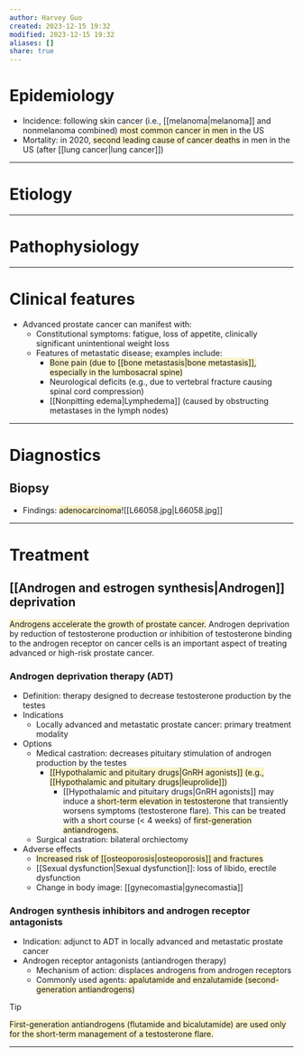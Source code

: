 ```yaml
---
author: Harvey Guo
created: 2023-12-15 19:32
modified: 2023-12-15 19:32
aliases: []
share: true
---
```

# Epidemiology
- Incidence: following skin cancer (i.e., [[melanoma|melanoma]] and nonmelanoma combined) <span style="background:rgba(240, 200, 0, 0.2)">most common cancer in men</span> in the US
- Mortality: in 2020, <span style="background:rgba(240, 200, 0, 0.2)">second leading cause of cancer deaths</span> in men in the US (after [[lung cancer|lung cancer]])

---
# Etiology


---
# Pathophysiology


---
# Clinical features
- Advanced prostate cancer can manifest with:
	- Constitutional symptoms: fatigue, loss of appetite, clinically significant unintentional weight loss
	- Features of metastatic disease; examples include:
		- <span style="background:rgba(240, 200, 0, 0.2)">Bone pain (due to [[bone metastasis|bone metastasis]], especially in the lumbosacral spine)</span>
		- Neurological deficits (e.g., due to vertebral fracture causing spinal cord compression) 
		- [[Nonpitting edema|Lymphedema]] (caused by obstructing metastases in the lymph nodes)

---
# Diagnostics
## Biopsy
- Findings: <span style="background:rgba(240, 200, 0, 0.2)">adenocarcinoma</span>![[L66058.jpg|L66058.jpg]]

---
# Treatment
## [[Androgen and estrogen synthesis|Androgen]] deprivation
<span style="background:rgba(240, 200, 0, 0.2)">Androgens accelerate the growth of prostate cancer.</span> Androgen deprivation by reduction of testosterone production or inhibition of testosterone binding to the androgen receptor on cancer cells is an important aspect of treating advanced or high-risk prostate cancer.
### Androgen deprivation therapy (ADT)
- Definition: therapy designed to decrease testosterone production by the testes
- Indications
	- Locally advanced and metastatic prostate cancer: primary treatment modality
- Options
	- Medical castration: decreases pituitary stimulation of androgen production by the testes
		- <span style="background:rgba(240, 200, 0, 0.2)">[[Hypothalamic and pituitary drugs|GnRH agonists]] (e.g., [[Hypothalamic and pituitary drugs|leuprolide]])</span>
			- [[Hypothalamic and pituitary drugs|GnRH agonists]] may induce a <span style="background:rgba(240, 200, 0, 0.2)">short-term elevation in testosterone</span> that transiently worsens symptoms (testosterone flare). This can be treated with a short course (< 4 weeks) of <span style="background:rgba(240, 200, 0, 0.2)">first-generation antiandrogens.</span>
	- Surgical castration: bilateral orchiectomy
- Adverse effects
	- <span style="background:rgba(240, 200, 0, 0.2)">Increased risk of [[osteoporosis|osteoporosis]] and fractures</span> 
	- [[Sexual dysfunction|Sexual dysfunction]]: loss of libido, erectile dysfunction
	- Change in body image: [[gynecomastia|gynecomastia]]
### Androgen synthesis inhibitors and androgen receptor antagonists
- Indication: adjunct to ADT in locally advanced and metastatic prostate cancer
- Androgen receptor antagonists (antiandrogen therapy)
	- Mechanism of action: displaces androgens from androgen receptors
	- Commonly used agents: <span style="background:rgba(240, 200, 0, 0.2)">apalutamide and enzalutamide (second-generation antiandrogens)</span>

>[!tip] 
><span style="background:rgba(240, 200, 0, 0.2)">First-generation antiandrogens (flutamide and bicalutamide) are used only for the short-term management of a testosterone flare.</span>

---
